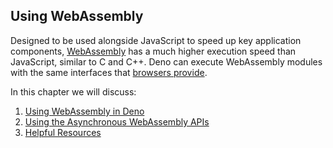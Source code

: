 ## Using WebAssembly

Designed to be used alongside JavaScript to speed up key application components,
[WebAssembly](https://webassembly.org/) has a much higher execution speed than
JavaScript, similar to C and C++. Deno can execute WebAssembly modules with the
same interfaces that
[browsers provide](https://developer.mozilla.org/en-US/docs/WebAssembly).

In this chapter we will discuss:

1. [Using WebAssembly in Deno](webassembly/using_wasm.md)
2. [Using the Asynchronous WebAssembly APIs](webassembly/using_wasm_async.md)
3. [Helpful Resources](webassembly/resources.md)

